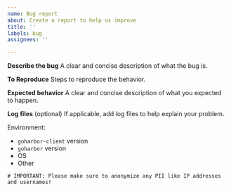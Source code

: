 ```yaml
---
name: Bug report
about: Create a report to help us improve
title: ''
labels: bug
assignees: ''

---
```


**Describe the bug**
A clear and concise description of what the bug is.

**To Reproduce**
Steps to reproduce the behavior.

**Expected behavior**
A clear and concise description of what you expected to happen.

**Log files** (optional)
If applicable, add log files to help explain your problem.

Environment:
- `goharbor-client` version
- `goharbor` version
- OS
- Other

```
# IMPORTANT: Please make sure to anonymize any PII like IP addresses and usernames!
```
